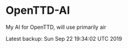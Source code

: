 # OpenTTD-AI
My AI for OpenTTD, will use primarily air

Latest backup: Sun Sep 22 19:34:02 UTC 2019
